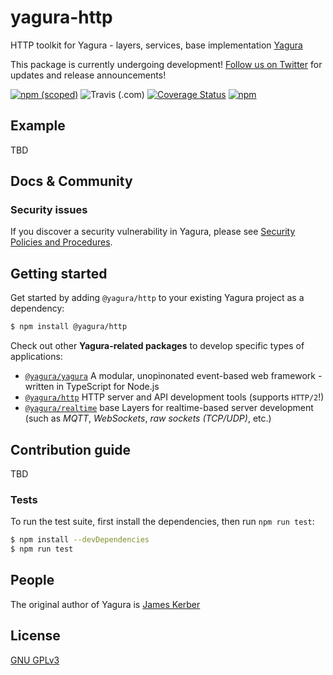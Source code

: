 # yagura-http

  HTTP toolkit for Yagura - layers, services, base implementation [Yagura](https://github.com/mekomidev/yagura)

  This package is currently undergoing development! [Follow us on Twitter](https://twitter.com/mekomidev) for updates and release announcements!


[![npm (scoped)](https://img.shields.io/npm/v/@yagura/http)](https://npmjs.com/@yagura/http)
![Travis (.com)](https://img.shields.io/travis/com/mekomidev/yagura-http)
[![Coverage Status](https://coveralls.io/repos/github/mekomidev/yagura-http/badge.svg?branch=master)](https://coveralls.io/github/mekomidev/yagura-http?branch=master)
[![npm](https://img.shields.io/npm/dm/@yagura/http)](https://npmjs.com/@yagura/http)

## Example
TBD

## Docs & Community

<!--   * [Website and Documentation](http://dev.mekomi.dev/yagura) (*coming soon!*)
  * [Wiki](https://github.com/mekomidev/yagura/wiki) (*coming soon!*)
  * [Online community forum](https://developers.mekomi.dev/forum/category/10/yagura) for support and discussion (*coming soon!*) -->

### Security issues

If you discover a security vulnerability in Yagura, please see [Security Policies and Procedures](SECURITY.md).

## Getting started

  Get started by adding `@yagura/http` to your existing Yagura project as a dependency:

```bash
$ npm install @yagura/http
```

Check out other **Yagura-related packages** to develop specific types of applications:

 - [`@yagura/yagura`](https://github.com/mekomidev/yagura) A modular, unopinonated event-based web framework - written in TypeScript for Node.js
 - [`@yagura/http`](https://github.com/mekomidev/yagura-http) HTTP server and API development tools (supports `HTTP/2`!)
 - [`@yagura/realtime`](https://github.com/mekomidev/yagura-realtime) base Layers for realtime-based server development (such as *MQTT*, *WebSockets*, *raw sockets (TCP/UDP)*, etc.)

## Contribution guide

TBD

### Tests

  To run the test suite, first install the dependencies, then run `npm run test`:

```bash
$ npm install --devDependencies
$ npm run test
```

## People

The original author of Yagura is [James Kerber](https://github.com/kerberjg)

<!-- [List of all contributors](https://github.com/mekomidev/yagura-http/graphs/contributors) -->

## License

  [GNU GPLv3](LICENSE)
